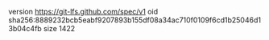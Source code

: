 version https://git-lfs.github.com/spec/v1
oid sha256:8889232bcb5eabf9207893b155df08a34ac710f0109f6cd1b25046d13b04c4fb
size 1422
